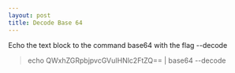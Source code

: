 ```yaml
---
layout: post
title: Decode Base 64
---
```


Echo the text block to the command base64 with the flag --decode 

>echo QWxhZGRpbjpvcGVuIHNlc2FtZQ== | base64 --decode
